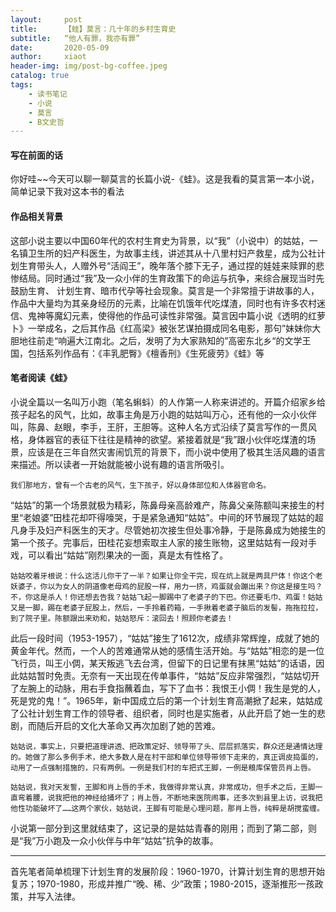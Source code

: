 ```yaml
---
layout:     post
title:      【蛙】莫言：几十年的乡村生育史
subtitle:   “他人有罪，我亦有罪”
date:       2020-05-09
author:     xiaot
header-img: img/post-bg-coffee.jpeg
catalog: true
tags:
    - 读书笔记
    - 小说
    - 莫言
    - B文史哲
---
```

#### 写在前面的话

你好哇~~今天可以聊一聊莫言的长篇小说-《蛙》。这是我看的莫言第一本小说，简单记录下我对这本书的看法

#### 作品相关背景

这部小说主要以中国60年代的农村生育史为背景，以“我”（小说中）的姑姑，一名镇卫生所的妇产科医生，为故事主线，讲述其从十八里村妇产救星，成为公社计划生育带头人，人赠外号“活阎王”，晚年落个膝下无子，通过捏的娃娃来赎罪的悲惨结局。同时通过“我”及一众小伴的生育政策下的命运与抗争，来综合展现当时先鼓励生育、 计划生育、暗市代孕等社会现象。莫言是一个非常擅于讲故事的人，作品中大量均为其亲身经历的元素，比喻在饥饿年代吃煤渣，同时也有许多农村迷信、鬼神等魔幻元素，使得他的作品可读性非常强。莫言因中篇小说《透明的红萝卜》一举成名，之后其作品《红高梁》被张艺谋拍摄成同名电影，那句”妹妹你大胆地往前走“响遍大江南北。之后，发明了为大家熟知的”高密东北乡“的文学王国，包括系列作品有：《丰乳肥臀》《檀香刑》《生死疲劳》《蛙》等

#### 笔者阅读《蛙》

小说全篇以一名叫万小跑（笔名蝌蚪）的人作第一人称来讲述的。开篇介绍家乡给孩子起名的风气，比如，故事主角是万小跑的姑姑叫万心，还有他的一众小伙伴叫，陈鼻、赵眼，李手，王肝，王胆等。这种人名方式沿续了莫言写作的一贯风格，身体器官的表征下往往是精神的欲望。紧接着就是“我”跟小伙伴吃煤渣的场景，应该是在三年自然灾害闹饥荒的背景下，而小说中使用了极其生活风趣的语言来描述。所以读者一开始就能被小说有趣的语言所吸引。

```
我们那地方，曾有一个古老的风气，生下孩子，好以身体部位和人体器官命名。
```

“姑姑”的第一个场景就极为精彩，陈鼻母亲高龄难产，陈鼻父亲陈额叫来接生的村里“老娘婆”田桂花却吓得嚎哭，于是紧急通知“姑姑”。中间的环节展现了姑姑的超凡身手及妇产科医生的天才。尽管她初次接生但处事冷静，于是陈鼻成为她接生的第一个孩子。完事后，田桂花妄想索取主人家的接生账物，这里姑姑有一段对手戏，可以看出“姑姑”刚烈果决的一面，真是太有性格了。

```
姑姑咬着牙根说：什么这活儿你干了一半？如果让你全干完，现在炕上就是两具尸体！你这个老妖婆子，你以为女人的阴道像老母鸡的屁股一样，用力一挤，鸡蛋就会蹦出来？你这是接生吗？不，你这是杀人！你还想去告我？姑姑飞起一脚踢中了老婆子的下巴。你还要毛巾、鸡蛋！姑姑又是一脚，踢在老婆子屁股上，然后，一手拎着药箱，一手揪着老婆子脑后的发髻，拖拖拉拉，到了院子里。陈额跟出来劝和，姑姑怒斥：滚回去！照顾你老婆去！
```

此后一段时间（1953-1957），“姑姑”接生了1612次，成绩非常辉煌，成就了她的黄金年代。然而，一个人的苦难通常从她的感情生活开始。与“姑姑”相恋的是一位飞行员，叫王小倜，某天叛逃飞去台湾，但留下的日记里有抹黑“姑姑”的话语，因此姑姑暂时免责。无奈有一天出现在传单事件，“姑姑”反应非常强烈，“姑姑切开了左腕上的动脉，用右手食指蘸着血，写下了血书：我恨王小倜！我生是党的人，死是党的鬼！”。1965年，新中国成立后的第一个计划生育高潮掀了起来，姑姑成了公社计划生育工作的领导者、组织者，同时也是实施者，从此开启了她一生的悲剧，而随后开启的文化大革命又再次加剧了她的苦难。

```
姑姑说，事实上，只要把道理讲透、把政策定好、领导带了头、层层抓落实，群众还是通情达理的。她做了那么多例手术，绝大多数人是在村干部和单位领导带领下走来的，真正调皮捣蛋的，动用了一点强制措施的，只有两例。一例是我们村的车把式王脚，一例是粮库保管员肖上唇。

姑姑说，我对天发誓，王脚和肖上唇的手术，我做得非常认真，非常成功，但手术之后，王脚一直弯着腰，说我把他的神经给捅坏了；肖上唇，不断地来医院闹事，还多次到县里上访，说我把他性功能破坏了……这两个家伙，姑姑说，王脚有可能是心理问题，那肖上唇，纯粹是胡搅蛮缠。
```

小说第一部分到这里就结束了，这记录的是姑姑青春的刚用；而到了第二部，则是“我”万小跑及一众小伙伴与中年“姑姑”抗争的故事。

------

首先笔者简单梳理下计划生育的发展阶段：1960-1970，计算计划生育的思想开始复苏；1970-1980，形成并推广“晚、稀、少”政策；1980-2015，逐渐推形一孩政策，并写入法律。

